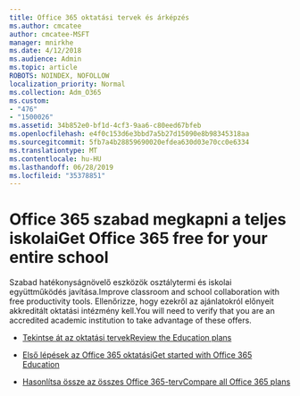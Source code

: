 ```yaml
---
title: Office 365 oktatási tervek és árképzés
ms.author: cmcatee
author: cmcatee-MSFT
manager: mnirkhe
ms.date: 4/12/2018
ms.audience: Admin
ms.topic: article
ROBOTS: NOINDEX, NOFOLLOW
localization_priority: Normal
ms.collection: Adm_O365
ms.custom:
- "476"
- "1500026"
ms.assetid: 34b852e0-bf1d-4cf3-9aa6-c80eed67bfeb
ms.openlocfilehash: e4f0c153d6e3bbd7a5b27d15090e8b98345318aa
ms.sourcegitcommit: 5fb7a4b28859690020efdea630d03e70cc0e6334
ms.translationtype: MT
ms.contentlocale: hu-HU
ms.lasthandoff: 06/28/2019
ms.locfileid: "35378851"
---
```

# <a name="get-office-365-free-for-your-entire-school"></a><span data-ttu-id="41bfd-102">Office 365 szabad megkapni a teljes iskolai</span><span class="sxs-lookup"><span data-stu-id="41bfd-102">Get Office 365 free for your entire school</span></span>

<span data-ttu-id="41bfd-103">Szabad hatékonyságnövelő eszközök osztálytermi és iskolai együttműködés javítása.</span><span class="sxs-lookup"><span data-stu-id="41bfd-103">Improve classroom and school collaboration with free productivity tools.</span></span> <span data-ttu-id="41bfd-104">Ellenőrizze, hogy ezekről az ajánlatokról előnyeit akkreditált oktatási intézmény kell.</span><span class="sxs-lookup"><span data-stu-id="41bfd-104">You will need to verify that you are an accredited academic institution to take advantage of these offers.</span></span>
  
- [<span data-ttu-id="41bfd-105">Tekintse át az oktatási tervek</span><span class="sxs-lookup"><span data-stu-id="41bfd-105">Review the Education plans</span></span>](https://products.office.com/academic/compare-office-365-education-plans)

- [<span data-ttu-id="41bfd-106">Első lépések az Office 365 oktatási</span><span class="sxs-lookup"><span data-stu-id="41bfd-106">Get started with Office 365 Education</span></span>](https://support.office.com/article/ab02abe5-a1ee-458c-b749-5b44416ccf1)

- [<span data-ttu-id="41bfd-107">Hasonlítsa össze az összes Office 365-terv</span><span class="sxs-lookup"><span data-stu-id="41bfd-107">Compare all Office 365 plans</span></span>](https://products.office.com/business/compare-more-office-365-for-business-plans)
